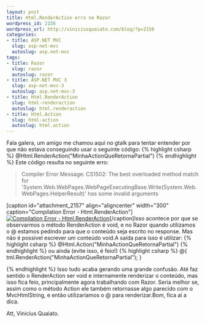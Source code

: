 ```yaml
--- 
layout: post
title: Html.RenderAction erro no Razor
wordpress_id: 2156
wordpress_url: http://viniciusquaiato.com/blog/?p=2156
categories: 
- title: ASP.NET MVC
  slug: asp-net-mvc
  autoslug: asp.net-mvc
tags: 
- title: Razor
  slug: razor
  autoslug: razor
- title: ASP.NET MVC 3
  slug: asp-net-mvc-3
  autoslug: asp.net-mvc-3
- title: Html.RenderAction
  slug: html-renderaction
  autoslug: html.renderaction
- title: Html.Action
  slug: html-action
  autoslug: html.action
---
```

Fala galera, um amigo me chamou aqui no gtalk para tentar entender por que não estava conseguindo usar o seguinte código:
{% highlight csharp %}
@Html.RenderAction("MinhaActionQueRetornaPartial")
{% endhighlight %}
Este código resulta no seguinte erro:<blockquote>Compiler Error Message: CS1502: The best overloaded method match for 'System.Web.WebPages.WebPageExecutingBase.Write(System.Web.WebPages.HelperResult)' has some invalid arguments</blockquote>[caption id="attachment_2157" align="aligncenter" width="300" caption="Compilation Error - Html.RenderAction"][![Compilation Error - Html.RenderAction](http://viniciusquaiato.com/blog/wp-content/uploads/2010/11/Compilation-Error-Html.RenderAction-300x252.png "Compilation Error - Html.RenderAction")](http://viniciusquaiato.com/blog/wp-content/uploads/2010/11/Compilation-Error-Html.RenderAction.png)[/caption]Isso acontece por que se observarmos o método RenderAction é void, e no Razor quando utilizamos o @ estamos pedindo para que o conteúdo seja escrito no response. Mas não é possível escrever um conteúdo void.A saída para isso é utilizar:
{% highlight csharp %}
@Html.Action("MinhaActionQueRetornaPartial")
{% endhighlight %}
ou ainda (evite isso, é feio!)
{% highlight csharp %}
@{
tml.RenderAction("MinhaActionQueRetornaPartial");
    }

{% endhighlight %}
Isso tudo acaba gerando uma grande confusão. Até faz sentido o RenderAction ser void e internamente renderizar o conteúdo, mas isso fica feio, principalmente agora trabalhando com Razor. Seria melhor se, assim como o método Action ele também retornasse algo parecido com o MvcHtmlString, e então utilizaríamos o @ para renderizar.Bom, fica aí a dica.

Att,
Vinicius Quaiato.
